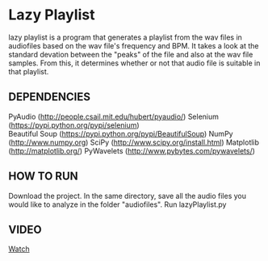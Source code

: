 # Lazy Playlist
lazy playlist is a program that generates a playlist from the wav files in audiofiles based on the wav file's frequency and BPM. It takes a look at the standard devation between the "peaks" of the file and also at the wav file samples. From this, it determines whether or not that audio file is suitable in that playlist.

## DEPENDENCIES
PyAudio (http://people.csail.mit.edu/hubert/pyaudio/) 
Selenium (https://pypi.python.org/pypi/selenium)  
Beautiful Soup (https://pypi.python.org/pypi/BeautifulSoup) 
NumPy (http://www.numpy.org) 
SciPy (http://www.scipy.org/install.html) 
Matplotlib (http://matplotlib.org/) 
PyWavelets (http://www.pybytes.com/pywavelets/) 

## HOW TO RUN
Download the project. In the same directory, save all the audio files you would like to analyze in the folder "audiofiles". Run lazyPlaylist.py

## VIDEO
[Watch](https://www.youtube.com/watch?v=medRKfQP6ZA)
